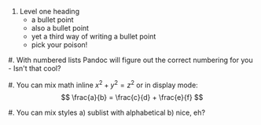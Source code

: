 1. Level one heading
    - a bullet point
    * also a bullet point
    + yet a third way of writing a bullet point
    - pick your poison!

#. With numbered lists Pandoc will figure out the correct numbering for you
    - Isn't that cool?

#. You can mix math inline $x^2 + y^2 = z^2$ or in display mode:
    $$
    \frac{a}{b} = \frac{c}{d} + \frac{e}{f}
    $$

#.  You can mix styles
    a) sublist with alphabetical
    b) nice, eh?
